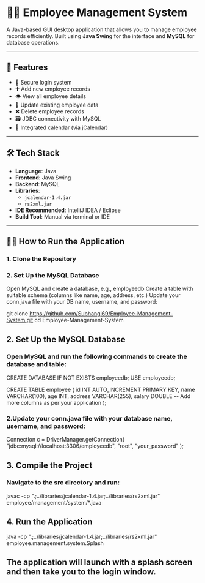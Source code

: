 # 🧑‍💼 Employee Management System

A Java-based GUI desktop application that allows you to manage employee records efficiently. Built using **Java Swing** for the interface and **MySQL** for database operations.

---

## 📌 Features

- 🔐 Secure login system  
- ➕ Add new employee records  
- 👁️ View all employee details  
- 📝 Update existing employee data  
- ❌ Delete employee records  
- 🗃️ JDBC connectivity with MySQL  
- 📅 Integrated calendar (via jCalendar)

---

## 🛠️ Tech Stack

- **Language**: Java  
- **Frontend**: Java Swing  
- **Backend**: MySQL  
- **Libraries**:
  - `jcalendar-1.4.jar`
  - `rs2xml.jar`
- **IDE Recommended**: IntelliJ IDEA / Eclipse  
- **Build Tool**: Manual via terminal or IDE

---

## 🧑‍💻 How to Run the Application

### 1. Clone the Repository


### 2. Set Up the MySQL Database
Open MySQL and create a database, e.g., employeedb
Create a table with suitable schema (columns like name, age, address, etc.)
Update your conn.java file with your DB name, username, and password:



git clone https://github.com/Subhangi69/Employee-Management-System.git
cd Employee-Management-System

## 2. Set Up the MySQL Database
### Open MySQL and run the following commands to create the database and table:

CREATE DATABASE IF NOT EXISTS employeedb;
USE employeedb;

CREATE TABLE employee (
  id INT AUTO_INCREMENT PRIMARY KEY,
  name VARCHAR(100),
  age INT,
  address VARCHAR(255),
  salary DOUBLE
  -- Add more columns as per your application
);

### 2.Update your conn.java file with your database name, username, and password:
Connection c = DriverManager.getConnection(
  "jdbc:mysql://localhost:3306/employeedb", 
  "root", 
  "your_password"
);

## 3. Compile the Project
### Navigate to the src directory and run:

javac -cp ".;../libraries/jcalendar-1.4.jar;../libraries/rs2xml.jar" employee/management/system/*.java

##  4. Run the Application

java -cp ".;../libraries/jcalendar-1.4.jar;../libraries/rs2xml.jar" employee.management.system.Splash


## The application will launch with a splash screen and then take you to the login window.


